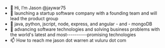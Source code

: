 - 👋 Hi, I’m Jason @jaywar75
- 👀 launching a startup software company with a founding team and will lead the product group
- 🌱 java, python, jscript, node, express, and angular - and - mongoDB
- 💞️ advancing software technologies and solving business problems with the world's latest and most----------promising technologies
- 📫 How to reach me jason dot warren at vuluru dot com

<!---
jaywar75/jaywar75 is a ✨ special ✨ repository because its `README.md` (this file) appears on your GitHub profile.
You can click the Preview link to take a look at your changes.
--->
